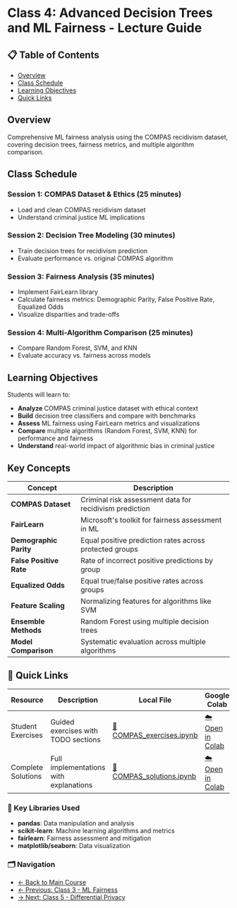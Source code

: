# Class 4: Advanced Decision Trees and ML Fairness - Lecture Guide

## 📋 Table of Contents
- [Overview](#overview)
- [Class Schedule](#class-schedule)
- [Learning Objectives](#learning-objectives)
- [Quick Links](#quick-links)

## Overview
Comprehensive ML fairness analysis using the COMPAS recidivism dataset, covering decision trees, fairness metrics, and multiple algorithm comparison.

## Class Schedule

### Session 1: COMPAS Dataset & Ethics (25 minutes)
- Load and clean COMPAS recidivism dataset 
- Understand criminal justice ML implications

### Session 2: Decision Tree Modeling (30 minutes)
- Train decision trees for recidivism prediction
- Evaluate performance vs. original COMPAS algorithm

### Session 3: Fairness Analysis (35 minutes)
- Implement FairLearn library
- Calculate fairness metrics: Demographic Parity, False Positive Rate, Equalized Odds
- Visualize disparities and trade-offs

### Session 4: Multi-Algorithm Comparison (25 minutes)
- Compare Random Forest, SVM, and KNN
- Evaluate accuracy vs. fairness across models

## Learning Objectives
Students will learn to:
- **Analyze** COMPAS criminal justice dataset with ethical context
- **Build** decision tree classifiers and compare with benchmarks  
- **Assess** ML fairness using FairLearn metrics and visualizations
- **Compare** multiple algorithms (Random Forest, SVM, KNN) for performance and fairness
- **Understand** real-world impact of algorithmic bias in criminal justice

## Key Concepts 

| Concept | Description |
|---------|-------------|
| **COMPAS Dataset** | Criminal risk assessment data for recidivism prediction |
| **FairLearn** | Microsoft's toolkit for fairness assessment in ML |
| **Demographic Parity** | Equal positive prediction rates across protected groups |
| **False Positive Rate** | Rate of incorrect positive predictions by group |
| **Equalized Odds** | Equal true/false positive rates across groups |
| **Feature Scaling** | Normalizing features for algorithms like SVM |
| **Ensemble Methods** | Random Forest using multiple decision trees |
| **Model Comparison** | Systematic evaluation across multiple algorithms |

## 🔗 Quick Links

| Resource | Description | Local File | Google Colab |
|----------|-------------|------------|--------------|
| Student Exercises | Guided exercises with TODO sections | [📁 COMPAS_exercises.ipynb](./Exercises/COMPAS_exercises.ipynb) | [☁️ Open in Colab](https://colab.research.google.com/drive/1dmQ9pB5rwUuoWN8Wu_Fi6qf2I67fb6Us?usp=sharing) |
| Complete Solutions | Full implementations with explanations | [📁 COMPAS_solutions.ipynb](./Exercises/COMPAS_solutions.ipynb) | [☁️ Open in Colab](https://colab.research.google.com/drive/1HCdkIKqo3KI1FBLyDAoHZPA2s84swrQu?usp=sharing) |

### 📖 Key Libraries Used
- **pandas**: Data manipulation and analysis
- **scikit-learn**: Machine learning algorithms and metrics
- **fairlearn**: Fairness assessment and mitigation
- **matplotlib/seaborn**: Data visualization

### 🗂️ Navigation
- [← Back to Main Course](../README.md)
- [← Previous: Class 3 - ML Fairness](../class3-ml-fairness/class3-lecture-guide.md)
- [→ Next: Class 5 - Differential Privacy](../class5-differential-privacy/class5-lecture-guide.md)



